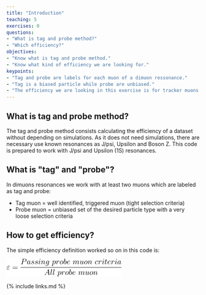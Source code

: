 ```yaml
---
title: "Introduction"
teaching: 5
exercises: 0
questions:
- "What is tag and probe method?"
- "Which efficiency?"
objectives:
- "Know what is tag and probe method."
- "Know what kind of efficiency we are looking for."
keypoints:
- "Tag and probe are labels for each muon of a dimuon ressonance."
- "Tag is a biased particle while probe are unbiased."
- "The efficiency we are looking in this exercise is for tracker muons."
---
```


## What is tag and probe method?

The tag and probe method consists calculating the efficiency of a dataset without depending on simulations. As it does not need simulations, there are necessary use known resonances as J/psi, Upsilon and Boson Z. This code is prepared to work with J/psi and Upsilon (1S) resonances.

## What is "tag" and "probe"?

In dimuons resonances we work with at least two muons which are labeled as tag and probe:

* Tag muon = well identified, triggered muon (tight selection criteria)
* Probe muon = unbiased set of the desired particle type with a very loose selection criteria

## How to get efficiency?

The simple efficiency definition worked so on in this code is:

<img width="300px" src="../fig/efficiency.svg" alt="Efficiency equation">


{% include links.md %}

